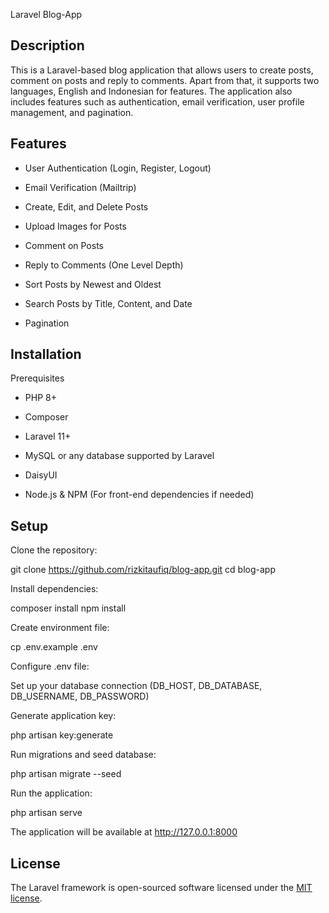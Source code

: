 Laravel Blog-App

## Description

This is a Laravel-based blog application that allows users to create posts, comment on posts and reply to comments. Apart from that, it supports two languages, English and Indonesian for features. The application also includes features such as authentication, email verification, user profile management, and pagination.

## Features

- User Authentication (Login, Register, Logout)

- Email Verification (Mailtrip)

- Create, Edit, and Delete Posts

- Upload Images for Posts

- Comment on Posts

- Reply to Comments (One Level Depth)

- Sort Posts by Newest and Oldest

- Search Posts by Title, Content, and Date

- Pagination 

## Installation

Prerequisites

- PHP 8+

- Composer

- Laravel 11+

- MySQL or any database supported by Laravel

- DaisyUI

- Node.js & NPM (For front-end dependencies if needed)

## Setup

Clone the repository:

git clone https://github.com/rizkitaufiq/blog-app.git
cd blog-app

Install dependencies:

composer install
npm install

Create environment file:

cp .env.example .env

Configure .env file:

Set up your database connection (DB_HOST, DB_DATABASE, DB_USERNAME, DB_PASSWORD)

Generate application key:

php artisan key:generate

Run migrations and seed database:

php artisan migrate --seed

Run the application:

php artisan serve

The application will be available at http://127.0.0.1:8000

## License

The Laravel framework is open-sourced software licensed under the [MIT license](https://opensource.org/licenses/MIT).
